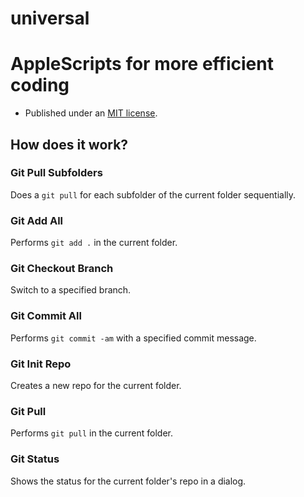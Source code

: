 universal
=========

# AppleScripts for more efficient coding

* Published under an [MIT license](http://www.opensource.org/licenses/mit-license.html).

## How does it work?
<a href='http://http://youtu.be/CT7OLEwbcUo'></a>


### Git Pull Subfolders
Does a `git pull` for each subfolder of the current folder sequentially.

### Git Add All
Performs `git add .` in the current folder.

### Git Checkout Branch
Switch to a specified branch.

### Git Commit All
Performs `git commit -am` with a specified commit message.

### Git Init Repo
Creates a new repo for the current folder.

### Git Pull
Performs `git pull` in the current folder.

### Git Status
Shows the status for the current folder's repo in a dialog.
